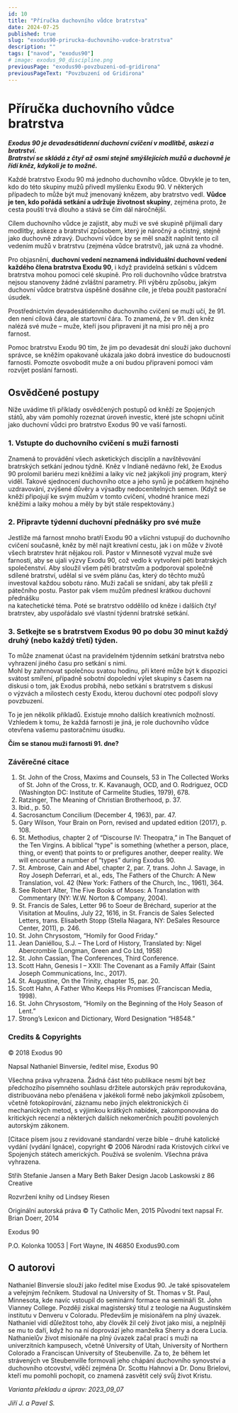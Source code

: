 ```yaml
---
id: 10
title: "Příručka duchovního vůdce bratrstva"
date: 2024-07-25
published: true
slug: "exodus90-prirucka-duchovniho-vudce-bratrstva"
description: ""
tags: ["navod", "exodus90"]
# image: exodus_90_discipline.png
previousPage: "exodus90-povzbuzeni-od-gridirona"
previousPageText: "Povzbuzení od Gridirona"
---
```


# Příručka duchovního vůdce bratrstva

**_Exodus 90 je devadesátidenní duchovní cvičení v modlitbě, askezi a bratrství.  
Bratrství se skládá z čtyř až osmi stejně smýšlejících mužů a duchovně je řídí kněz, kdykoli je to možné._**

Každé bratrstvo Exodu 90 má jednoho duchovního vůdce. Obvykle je to ten, kdo do této skupiny mužů přivedl myšlenku Exodu 90. V některých případech to může být muž jmenovaný knězem, aby bratrstvo vedl. **Vůdce je ten, kdo pořádá setkání a udržuje životnost skupiny**, zejména proto, že cesta pouští trvá dlouho a stává se čím dál náročnější.

Cílem duchovního vůdce je zajistit, aby muži ve své skupině přijímali dary modlitby, askeze a bratrství způsobem, který je náročný a očistný, stejně jako duchovně zdravý. Duchovní vůdce by se měl snažit naplnit tento cíl vedením mužů v bratrstvu (zejména vůdce bratrství), jak uzná za vhodné.

Pro objasnění, **duchovní vedení neznamená individuální duchovní vedení každého člena bratrstva Exodu 90**, i když pravidelná setkání s vůdcem bratrstva mohou pomoci celé skupině. Pro roli duchovního vůdce bratrstva nejsou stanoveny žádné zvláštní parametry. Při výběru způsobu, jakým duchovní vůdce bratrstva úspěšně dosáhne cíle, je třeba použít pastorační úsudek.

Prostřednictvím devadesátidenního duchovního cvičení se muži učí, že 91. den není cílová čára, ale startovní čára. To znamená, že v 91. den kněz nalézá své muže – muže, kteří jsou připraveni jít na misi pro něj a pro farnost.

Pomoc bratrstvu Exodu 90 tím, že jim po devadesát dní slouží jako duchovní správce, se kněžím opakovaně ukázala jako dobrá investice do budoucnosti farnosti. Pomozte osvobodit muže a oni budou připraveni pomoci vám rozvíjet poslání farnosti.

## Osvědčené postupy

Níže uvádíme tři příklady osvědčených postupů od kněží ze Spojených států, aby vám pomohly rozeznat úroveň investic, které jste schopni učinit jako duchovní vůdci pro bratrstvo Exodus 90 ve vaší farnosti.

### 1\. Vstupte do duchovního cvičení s muži farnosti

Znamená to provádění všech asketických disciplín a navštěvování bratrských setkání jednou týdně. Kněz v Indianě nedávno řekl, že Exodus 90 prolomil bariéru mezi kněžími a laiky víc než jakýkoli jiný program, který viděl. Takové sjednocení duchovního otce a jeho synů je počátkem hojného uzdravování, zvýšené důvěry a výsadby nedocenitelných semen. (Když se kněží připojují ke svým mužům v tomto cvičení, vhodné hranice mezi kněžími a laiky mohou a měly by být stále respektovány.)

### 2\. Připravte týdenní duchovní přednášky pro své muže

Jestliže má farnost mnoho bratří Exodu 90 a všichni vstupují do duchovního cvičení současně, kněz by měl najít kreativní cestu, jak i on může v životě všech bratrstev hrát nějakou roli. Pastor v Minnesotě vyzval muže své farnosti, aby se ujali výzvy Exodu 90, což vedlo k vytvoření pěti bratrských společenství. Aby sloužil všem pěti bratrstvům a podporoval společně sdílené bratrství, udělal si ve svém plánu čas, který do těchto mužů investoval každou sobotu ráno. Muži začali se snídaní, aby tak přešli z pátečního postu. Pastor pak všem mužům přednesl krátkou duchovní přednášku  
na katechetické téma. Poté se bratrstvo oddělilo od kněze i dalších čtyř bratrstev, aby uspořádalo své vlastní týdenní bratrské setkání.

### 3\. Setkejte se s bratrstvem Exodus 90 po dobu 30 minut každý druhý (nebo každý třetí) týden.

To může znamenat účast na pravidelném týdenním setkání bratrstva nebo vyhrazení jiného času pro setkání s nimi.  
Mohl by zahrnovat společnou svatou hodinu, při které může být k dispozici svátost smíření, případně sobotní dopolední výlet skupiny s časem na diskusi o tom, jak Exodus probíhá, nebo setkání s bratrstvem s diskusí  
o výzvách a milostech cesty Exodu, kterou duchovní otec podpoří slovy povzbuzení.

To je jen několik příkladů. Existuje mnoho dalších kreativních možností. Vzhledem k tomu, že každá farnosti je jiná, je role duchovního vůdce otevřena vašemu pastoračnímu úsudku.

**Čím se stanou muži farnosti 91. dne?**

### Závěrečné citace

1. St. John of the Cross, Maxims and Counsels, 53 in The Collected Works of St. John of the Cross, tr. K. Kavanaugh, OCD, and O. Rodriguez, OCD (Washington DC: Institute of Carmelite Studies, 1979), 678.
1. Ratzinger, The Meaning of Christian Brotherhood, p. 37.
1. Ibid., p. 50.
1. Sacrosanctum Concilium (December 4, 1963), par. 47.
1. Gary Wilson, Your Brain on Porn, revised and updated edition (2017), p. 108.
1. St. Methodius, chapter 2 of “Discourse IV: Theopatra,” in The Banquet of the Ten Virgins. A biblical “type” is something (whether a person, place, thing, or event) that points to or prefigures another, deeper reality. We will encounter a number of “types” during Exodus 90.
1. St. Ambrose, Cain and Abel, chapter 2, par. 7, trans. John J. Savage, in Roy Joseph Deferrari, et al., eds, The Fathers of the Church: A New Translation, vol. 42 (New York: Fathers of the Church, Inc., 1961), 364.
1. See Robert Alter, The Five Books of Moses: A Translation with Commentary (NY: W.W. Norton & Company, 2004).
1. St. Francis de Sales, Letter 96 to Soeur de Bréchard, superior at the Visitation at Moulins, July 22, 1616, in St. Francis de Sales Selected Letters, trans. Elisabeth Stopp (Stella Niagara, NY: DeSales Resource Center, 2011), p. 246.
1. St. John Chrysostom, “Homily for Good Friday.”
1. Jean Daniéllou, S.J. – The Lord of History, Translated by: Nigel Abercrombie (Longman, Green and Co Ltd, 1958)
1. St. John Cassian, The Conferences, Third Conference.
1. Scott Hahn, Genesis I – XXII: The Covenant as a Family Affair (Saint Joseph Communications, Inc., 2017).
1. St. Augustine, On the Trinity, chapter 15, par. 20.
1. Scott Hahn, A Father Who Keeps His Promises (Franciscan Media, 1998).
1. St. John Chrysostom, “Homily on the Beginning of the Holy Season of Lent.”
1. Strong’s Lexicon and Dictionary, Word Designation “H8548.”

### Credits & Copyrights

© 2018 Exodus 90

Napsal Nathaniel Binversie, ředitel mise, Exodus 90

Všechna práva vyhrazena. Žádná část této publikace nesmí být bez předchozího písemného souhlasu držitele autorských práv reprodukována, distribuována nebo přenášena v jakékoli formě nebo jakýmkoli způsobem, včetně fotokopírování, záznamu nebo jiných elektronických či mechanických metod, s výjimkou krátkých nabídek, zakomponována do kritických recenzí a některých dalších nekomerčních použití povolených autorským zákonem.

\[Citace písem jsou z revidované standardní verze bible – druhé katolické vydání (vydání Ignáce), copyright © 2006 Národní rada Kristových církví ve Spojených státech amerických. Používá se svolením. Všechna práva vyhrazena.

Střih Stefanie Jansen a Mary Beth Baker Design Jacob Laskowski z 86 Creative

Rozvržení knihy od Lindsey Riesen

Originální autorská práva © Ty Catholic Men, 2015 Původní text napsal Fr. Brian Doerr, 2014

Exodus 90

P.O. Kolonka 10053 | Fort Wayne, IN 46850 Exodus90.com

## O autorovi

Nathaniel Binversie slouží jako ředitel mise Exodus 90. Je také spisovatelem a veřejným řečníkem. Studoval na University of St. Thomas v St. Paul, Minnesota, kde navíc vstoupil do seminární formace na semináři St. John Vianney College. Později získal magisterský titul z teologie na Augustinském institutu v Denveru v Coloradu. Především je misionářem na plný úvazek. Nathaniel vidí důležitost toho, aby člověk žil celý život jako misi, a nejplněji se mu to daří, když ho na ní doprovází jeho manželka Sherry a dcera Lucia. Nathanielův život misionáře na plný úvazek začal prací s muži na univerzitních kampusech, včetně University of Utah, University of Northern Colorado a Franciscan University of Steubenville. Za to, že během let strávených ve Steubenville formovali jeho chápání duchovního synovství a duchovního otcovství, vděčí zejména Dr. Scottu Hahnovi a Dr. Donu Brielovi, kteří mu pomohli pochopit, co znamená zasvětit celý svůj život Kristu.

_Varianta překladu a úprav: 2023_09_07_

_Jiří J. a Pavel S._
